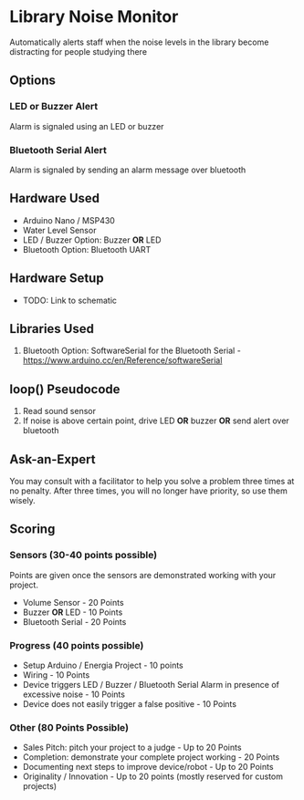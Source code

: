 # Library Noise Monitor
Automatically alerts staff when the noise levels in the library become distracting for people studying there

## Options

### LED or Buzzer Alert
Alarm is signaled using an LED or buzzer

### Bluetooth Serial Alert
Alarm is signaled by sending an alarm message over bluetooth

## Hardware Used
- Arduino Nano / MSP430
- Water Level Sensor
- LED / Buzzer Option: Buzzer **OR** LED
- Bluetooth Option: Bluetooth UART

## Hardware Setup
- TODO: Link to schematic

## Libraries Used
1. Bluetooth Option: SoftwareSerial for the Bluetooth Serial - https://www.arduino.cc/en/Reference/softwareSerial

## loop() Pseudocode
1. Read sound sensor
2. If noise is above certain point, drive LED **OR** buzzer **OR** send alert over bluetooth

## Ask-an-Expert
You may consult with a facilitator to help you solve a problem three times at no penalty. After three times, you will no longer have priority, so use them wisely.

## Scoring
### Sensors (30-40 points possible)
Points are given once the sensors are demonstrated working with your project.

- Volume Sensor - 20 Points
- Buzzer **OR** LED - 10 Points
- Bluetooth Serial - 20 Points

### Progress (40 points possible)
- Setup Arduino / Energia Project - 10 points
- Wiring - 10 Points
- Device triggers LED / Buzzer / Bluetooth Serial Alarm in presence of excessive noise - 10 Points
- Device does not easily trigger a false positive - 10 Points

### Other (80 Points Possible)
- Sales Pitch: pitch your project to a judge - Up to 20 Points
- Completion: demonstrate your complete project working - 20 Points
- Documenting next steps to improve device/robot - Up to 20 Points
- Originality / Innovation - Up to 20 points (mostly reserved for custom projects)

